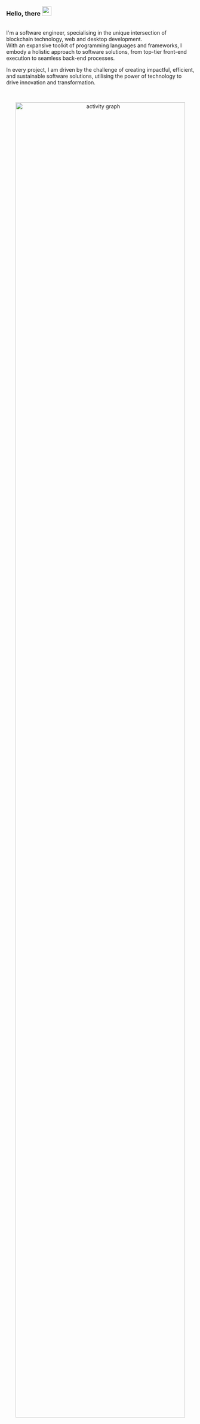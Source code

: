 

### Hello, there <img src="https://media.giphy.com/media/hvRJCLFzcasrR4ia7z/giphy.gif" width="25px">
  <br />
  I'm a software engineer, specialising in the unique intersection of blockchain technology, web and desktop development.<br />
With an expansive toolkit of programming languages and frameworks, I embody a holistic approach to software solutions, from top-tier front-end execution to seamless back-end processes.
  
In every project, I am driven by the challenge of creating impactful, efficient, and sustainable software solutions, utilising the power of technology to drive innovation and transformation.

<br />
<div>
  <p align="center">
  <a href="https://github.com/dh418v">
    <img
      src="https://github-readme-activity-graph.vercel.app/graph?username=dh418v&theme=react-dark&hide_border=true&hide_title=false&area=true&custom_title=Total%20contribution%20graph%20in%20all%20repo"
      width="95%" alt="activity graph">
  </a>
</p>
  <p align="center">
    <a href="https://github.com/dh418v?tab=repositories">
      <img src="https://github-readme-stats-one-bice.vercel.app/api?username=dh418v&theme=gotham&show_icons=true&count_private=true&hide_border=true&role=OWNER,ORGANIZATION_MEMBER,COLLABORATOR"  width="48%" alt="@CryptoNinja's github-readme-stats"/>
    </a>
    <a href="https://github.com/dh418v?tab=stars">
      <img src="https://github-readme-streak-stats.herokuapp.com?user=dh418v&theme=gotham&hide_border=true&date_format=M%20j%5B%2C%20Y%5D"  width="48%" alt="@CryptoNinja's github-readme-streak-stats"/>
    </a>
  </p>
</div>

<table align="center">
  <tr>
    <td align="center" width="128">
      <img
        src="https://techstack-generator.vercel.app/js-icon.svg"
        alt="icon"
        width="65"
        height="65" />
      <br />JavaScript
    </td>
    <td align="center" width="128">
      <img
        src="https://techstack-generator.vercel.app/ts-icon.svg"
        alt="icon"
        width="65"
        height="65" />
      <br />TypeScript
    </td>
    <td align="center" width="128">
      <img
        src="https://techstack-generator.vercel.app/react-icon.svg"
        alt="icon"
        width="65"
        height="65" />
      <br />React
    </td>
    <td align="center" width="128">
      <img
        src="https://skillicons.dev/icons?i=nextjs"
        width="65"
        height="65"
        alt="NextJS" />
      <br />NextJS
    </td>
    <td align="center" width="128">
      <img
        src="https://skillicons.dev/icons?i=nodejs"
        width="65"
        height="65"
        alt="NodeJS" />
      <br />NodeJS
    </td>
    <td align="center" width="128">
      <img
        src="https://skillicons.dev/icons?i=express"
        width="65"
        height="65"
        alt="Express" />
      <br />Express
    </td>
    <td align="center" width="128">
      <img
        src="https://skillicons.dev/icons?i=mongodb"
        width="65"
        height="65"
        alt="MongoDB" />
      <br />MongoDB
    </td>
    <td align="center" width="128">
      <img
        src="https://techstack-generator.vercel.app/mysql-icon.svg"
        alt="icon"
        width="65"
        height="65" />
      <br />MySQL
    </td>
  </tr>
  <tr>
    <td align="center" width="128">
      <img
        src="https://skillicons.dev/icons?i=html"
        width="65"
        height="65"
        alt="HTML5" />
      <br />HTML5
    </td>
    <td align="center" width="128">
      <img
        src="https://techstack-generator.vercel.app/sass-icon.svg"
        alt="icon"
        width="65"
        height="65" />
      <br />Sass
    </td>
    <td align="center" width="128">
      <img
        src="https://skillicons.dev/icons?i=tailwind"
        width="65"
        height="65"
        alt="tailwind" />
      <br />Tailwind
    </td>
    <td align="center" width="128">
      <img
        src="https://gydocument.readthedocs.io/en/latest/_images/logo.svg"
        width="65"
        height="65"
        alt="bootstrap" />
        <br />Bootstrap
    </td>
    <td align="center" width="128">
      <img
        src="https://skillicons.dev/icons?i=jquery"
        width="65"
        height="65"
        alt="jQuery" />
      <br />jQuery
    </td>
    <td align="center" width="128">
      <img
      src="https://skillicons.dev/icons?i=php"
      width="65"
      height="65"
        alt="PHP" />
      <br />PHP
    </td>
    <td align="center" width="128">
      <img
        src="https://techstack-generator.vercel.app/webpack-icon.svg"
        alt="icon"
        width="65"
        height="65" />
      <br />Webpack
    </td>
    <td align="center" width="128">
      <img
        src="https://skillicons.dev/icons?i=vscode"
        width="65"
        height="65"
        alt="VsCode" />
      <br />VsCode
    </td>
  </tr>
  <tr>
    <td align="center" width="128">
      <img
        src="https://techstack-generator.vercel.app/aws-icon.svg"
        alt="icon"
        width="65"
        height="65" />
      <br />AWS
    </td>
    <td align="center" width="128">
      <img
        src="https://techstack-generator.vercel.app/github-icon.svg"
        alt="icon"
        width="65"
        height="65" />
      <br />Github
    </td>
    <td align="center" width="128">
      <img
        src="https://user-images.githubusercontent.com/25181517/192108372-f71d70ac-7ae6-4c0d-8395-51d8870c2ef0.png"
        width="65"
        height="65"
        alt="Git" />
      <br />Git
    </td>
    <td align="center" width="128">
      <img
        src="https://skillicons.dev/icons?i=go"
        width="65"
        height="65"
        alt="MongoDB" />
      <br />Go
    </td>
    <td align="center" width="128">
      <img
        src="https://skillicons.dev/icons?i=ruby"
        width="65"
        height="65"
        alt="Ruby" />
      <br />Ruby
    </td>
    <td align="center" width="128">
      <img
        src="https://skillicons.dev/icons?i=postgres"
        width="65"
        height="65"
        alt="PostgreSQL" />
      <br />PostgreSQL
    </td>
    <td align="center" width="128">
      <img
        src="https://skillicons.dev/icons?i=fastapi"
        width="65"
        height="65"
        alt="FastAPI" />
      <br />FastAPI
    </td>
    <td align="center" width="128">
      <img
        src="https://techstack-generator.vercel.app/docker-icon.svg"
        alt="icon"
        width="65"
        height="65" />
      <br />Docker
    </td>
  </tr>
</table>




